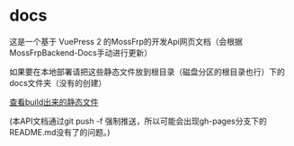 # docs
这是一个基于 VuePress 2 的MossFrp的开发Api网页文档（会根据MossFrpBackend-Docs手动进行更新）

如果要在本地部署请把这些静态文件放到根目录（磁盘分区的根目录也行）下的docs文件夹（没有的创建）

[查看build出来的静态文件](https://github.com/W9pi3cZ1/docs/tree/gh-pages)

(本API文档通过git push -f 强制推送，所以可能会出现gh-pages分支下的README.md没有了的问题。)
